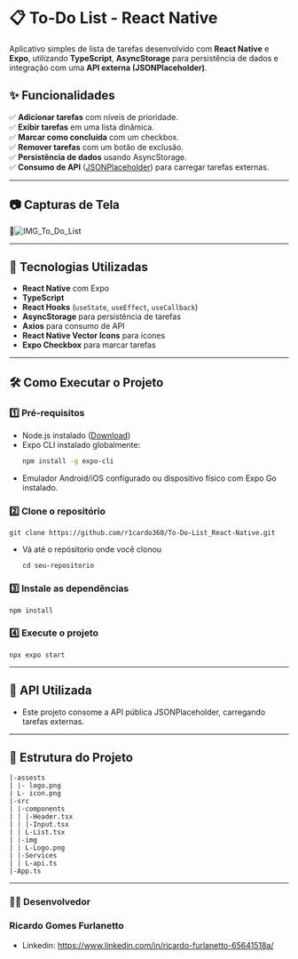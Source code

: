 # 📋 To-Do List - React Native  

Aplicativo simples de lista de tarefas desenvolvido com **React Native** e **Expo**, utilizando **TypeScript**, **AsyncStorage** para persistência de dados e integração com uma **API externa (JSONPlaceholder)**.

## ✨ Funcionalidades  

✅ **Adicionar tarefas** com níveis de prioridade.  
✅ **Exibir tarefas** em uma lista dinâmica.  
✅ **Marcar como concluída** com um checkbox.  
✅ **Remover tarefas** com um botão de exclusão.  
✅ **Persistência de dados** usando AsyncStorage.  
✅ **Consumo de API** ([JSONPlaceholder](https://jsonplaceholder.typicode.com/todos)) para carregar tarefas externas.  

---

## 📷 Capturas de Tela  
📌![IMG_To_Do_List](https://github.com/user-attachments/assets/0c77ec96-7ff0-4c72-9dfd-eb2c70c79129)





---

## 🚀 Tecnologias Utilizadas  

- **React Native** com Expo  
- **TypeScript**  
- **React Hooks** (`useState`, `useEffect`, `useCallback`)  
- **AsyncStorage** para persistência de tarefas  
- **Axios** para consumo de API  
- **React Native Vector Icons** para ícones  
- **Expo Checkbox** para marcar tarefas  

---

## 🛠️ Como Executar o Projeto  

### 1️⃣ Pré-requisitos  

- Node.js instalado ([Download](https://nodejs.org))  
- Expo CLI instalado globalmente:  
  ```bash
  npm install -g expo-cli
  ```
- Emulador Android/iOS configurado ou dispositivo físico com Expo Go instalado.

### 2️⃣ Clone o repositório
  ```
  git clone https://github.com/r1cardo360/To-Do-List_React-Native.git
  ```
- Vá até o repósitorio onde você clonou
  ```
  cd seu-repositorio
  ```
### 3️⃣ Instale as dependências
  ```
  npm install
  ```
### 4️⃣ Execute o projeto
  ```
  npx expo start
  ```
---
## 🔗 API Utilizada

- Este projeto consome a API pública JSONPlaceholder, carregando tarefas externas.

---

## 🧾 Estrutura do Projeto
```
|-assests
| |- logo.png
| L- icon.png
|-src
| |-components
| | |-Header.tsx
| | |-Input.tsx
| | L-List.tsx
| |-img
| | L-Logo.png
| |-Services
| | L-api.ts
|-App.ts
```

---
### 👨‍💻 Desenvolvedor 

### Ricardo Gomes Furlanetto
- Linkedin: https://www.linkedin.com/in/ricardo-furlanetto-65641518a/
